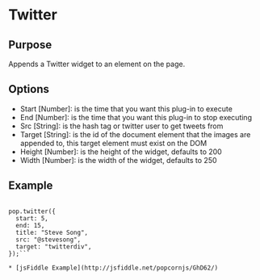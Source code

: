 # Twitter # 

## Purpose ##

Appends a Twitter widget to an element on the page.

## Options ##

* Start [Number]: is the time that you want this plug-in to execute
* End [Number]: is the time that you want this plug-in to stop executing
* Src [String]: is the hash tag or twitter user to get tweets from
* Target [String]: is the id of the document element that the images are appended to, this target element must exist on the DOM
* Height [Number]: is the height of the widget, defaults to 200
* Width [Number]: is the width of the widget, defaults to 250

## Example ##

```var pop = Popcorn( "#video" );

pop.twitter({
  start: 5,
  end: 15,
  title: "Steve Song",
  src: "@stevesong",
  target: "twitterdiv",
});```

* [jsFiddle Example](http://jsfiddle.net/popcornjs/GhD62/)

